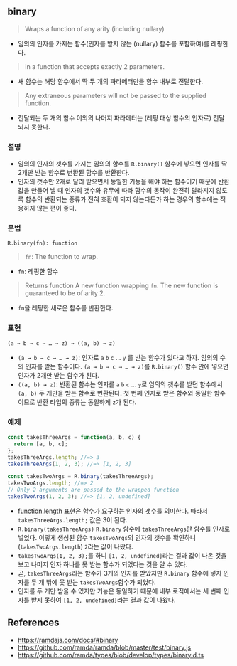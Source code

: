 ## binary
> Wraps a function of any arity (including nullary) 
- 임의의 인자를 가지는 함수(인자를 받지 않는 (nullary) 함수를 포함하여)를 레핑한다.
> in a function that accepts exactly 2 parameters. 
- 새 함수는 해당 함수에서 딱 두 개의 파라메터만을 함수 내부로 전달한다.
> Any extraneous parameters will not be passed to the supplied function.
- 전달되는 두 개의 함수 이외의 나머지 파라메터는 (레핑 대상 함수의 인자로) 전달 되지 못한다.

### 설명
- 임의의 인자의 갯수를 가지는 임의의 함수를 `R.binary()` 함수에 넣으면 인자를 딱 2개만 받는 함수로 변환된 함수를 반환한다.
- 인자의 갯수만 2개로 달리 받으면서 동일한 기능을 해야 하는 함수이기 때문에 반환값을 만들어 낼 때 인자의 갯수와 유무에 따라 함수의 동작이 완전히 달라지지 않도록 함수의 반환되는 종류가 전혀 호환이 되지 않는다든가 하는 경우의 함수에는 적용하지 않는 편이 좋다.

### 문법
```
R.binary(fn): function
```
> `fn`: The function to wrap.
- `fn`: 레핑한 함수
> Returns function A new function wrapping `fn`. The new function is guaranteed to be of arity 2.
- `fn`을 레핑한 새로운 함수를 반환한다. 

### 표현
```
(a → b → c → … → z) → ((a, b) → z)
```
- `(a → b → c → … → z)`: 인자로 `a` `b` `c` ... `y` 를 받는 함수가 있다고 하자. 임의의 수의 인자를 받는 함수이다. `(a → b → c → … → z)`를 `R.binary()` 함수 안에 넣으면 인자가 2개만 받는 함수가 된다.
- `((a, b) → z)`: 반환된 함수는 인자를 `a` `b` `c` ... `y`로 임의의 갯수를 받던 함수에서 `(a, b)` 두 개만을 받는 함수로 변환된다. 첫 번째 인자로 받은 함수와 동일한 함수이므로 반환 타입의 종류는 동일하게 `z`가 된다.

### 예제
```js
const takesThreeArgs = function(a, b, c) {
  return [a, b, c];
};
takesThreeArgs.length; //=> 3
takesThreeArgs(1, 2, 3); //=> [1, 2, 3]

const takesTwoArgs = R.binary(takesThreeArgs);
takesTwoArgs.length; //=> 2
// Only 2 arguments are passed to the wrapped function
takesTwoArgs(1, 2, 3); //=> [1, 2, undefined]
```
- [function.length](https://developer.mozilla.org/ko/docs/Web/JavaScript/Reference/Global_Objects/Function/length) 표현은 함수가 요구하는 인자의 갯수를 의미한다. 따라서 `takesThreeArgs.length;` 값은 3이 된다.
- `R.binary(takesThreeArgs)` `R.binary` 함수에 `takesThreeArgs`란 함수를 인자로 넣었다. 이렇게 생성된 함수 `takesTwoArgs`의 인자의 갯수를 확인하니 (`takesTwoArgs.length`) `2`라는 값이 나왔다.
- `takesTwoArgs(1, 2, 3);`를 하니 `[1, 2, undefined]`라는 결과 값이 나온 것을 보고 나머지 인자 하나를 못 받는 함수가 되었다는 것을 알 수 있다.
- 곧, `takesThreeArgs`라는 함수가 3개의 인자를 받았지만 `R.binary` 함수에 넣자 인자를 두 개 밖에 못 받는 `takesTwoArgs`함수가 되었다.
- 인자를 두 개만 받을 수 있지만 기능은 동일하기 때문에 내부 로직에서는 세 번째 인자를 받지 못하여 `[1, 2, undefined]`라는 결과 값이 나왔다.

## References
- https://ramdajs.com/docs/#binary
- https://github.com/ramda/ramda/blob/master/test/binary.js
- https://github.com/ramda/types/blob/develop/types/binary.d.ts
